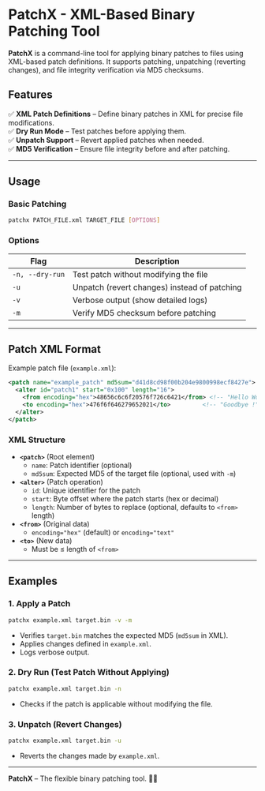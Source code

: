 # **PatchX - XML-Based Binary Patching Tool**

**PatchX** is a command-line tool for applying binary patches to files using XML-based patch definitions. It supports patching, unpatching (reverting changes), and file integrity verification via MD5 checksums.

## **Features**

✅ **XML Patch Definitions** – Define binary patches in XML for precise file modifications.  
✅ **Dry Run Mode** – Test patches before applying them.  
✅ **Unpatch Support** – Revert applied patches when needed.  
✅ **MD5 Verification** – Ensure file integrity before and after patching.

---

## **Usage**

### **Basic Patching**

```bash
patchx PATCH_FILE.xml TARGET_FILE [OPTIONS]
```

### **Options**

| Flag            | Description                                  |
| --------------- | -------------------------------------------- |
| `-n, --dry-run` | Test patch without modifying the file        |
| `-u`            | Unpatch (revert changes) instead of patching |
| `-v`            | Verbose output (show detailed logs)          |
| `-m`            | Verify MD5 checksum before patching          |

---

## **Patch XML Format**

Example patch file (`example.xml`):

```xml
<patch name="example_patch" md5sum="d41d8cd98f00b204e9800998ecf8427e">
  <alter id="patch1" start="0x100" length="16">
    <from encoding="hex">48656c6c6f20576f726c6421</from> <!-- "Hello World!" -->
    <to encoding="hex">476f6f646279652021</to>         <!-- "Goodbye !" -->
  </alter>
</patch>
```

### **XML Structure**

- **`<patch>`** (Root element)
  - `name`: Patch identifier (optional)
  - `md5sum`: Expected MD5 of the target file (optional, used with `-m`)
- **`<alter>`** (Patch operation)
  - `id`: Unique identifier for the patch
  - `start`: Byte offset where the patch starts (hex or decimal)
  - `length`: Number of bytes to replace (optional, defaults to `<from>` length)
- **`<from>`** (Original data)
  - `encoding="hex"` (default) or `encoding="text"`
- **`<to>`** (New data)
  - Must be ≤ length of `<from>`

---

## **Examples**

### **1. Apply a Patch**

```bash
patchx example.xml target.bin -v -m
```

- Verifies `target.bin` matches the expected MD5 (`md5sum` in XML).
- Applies changes defined in `example.xml`.
- Logs verbose output.

### **2. Dry Run (Test Patch Without Applying)**

```bash
patchx example.xml target.bin -n
```

- Checks if the patch is applicable without modifying the file.

### **3. Unpatch (Revert Changes)**

```bash
patchx example.xml target.bin -u
```

- Reverts the changes made by `example.xml`.

---

**PatchX** – The flexible binary patching tool. 🔧🔗
